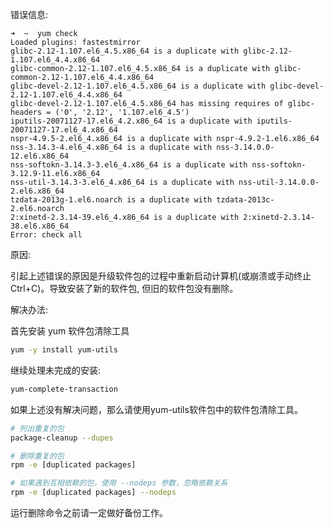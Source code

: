 错误信息:

```
➜  ~  yum check
Loaded plugins: fastestmirror
glibc-2.12-1.107.el6_4.5.x86_64 is a duplicate with glibc-2.12-1.107.el6_4.4.x86_64
glibc-common-2.12-1.107.el6_4.5.x86_64 is a duplicate with glibc-common-2.12-1.107.el6_4.4.x86_64
glibc-devel-2.12-1.107.el6_4.5.x86_64 is a duplicate with glibc-devel-2.12-1.107.el6_4.4.x86_64
glibc-devel-2.12-1.107.el6_4.5.x86_64 has missing requires of glibc-headers = ('0', '2.12', '1.107.el6_4.5')
iputils-20071127-17.el6_4.2.x86_64 is a duplicate with iputils-20071127-17.el6_4.x86_64
nspr-4.9.5-2.el6_4.x86_64 is a duplicate with nspr-4.9.2-1.el6.x86_64
nss-3.14.3-4.el6_4.x86_64 is a duplicate with nss-3.14.0.0-12.el6.x86_64
nss-softokn-3.14.3-3.el6_4.x86_64 is a duplicate with nss-softokn-3.12.9-11.el6.x86_64
nss-util-3.14.3-3.el6_4.x86_64 is a duplicate with nss-util-3.14.0.0-2.el6.x86_64
tzdata-2013g-1.el6.noarch is a duplicate with tzdata-2013c-2.el6.noarch
2:xinetd-2.3.14-39.el6_4.x86_64 is a duplicate with 2:xinetd-2.3.14-38.el6.x86_64
Error: check all
```

原因:

引起上述错误的原因是升级软件包的过程中重新启动计算机(或崩溃或手动终止Ctrl+C)。导致安装了新的软件包, 但旧的软件包没有删除。


解决办法:


首先安装 yum 软件包清除工具

```bash
yum -y install yum-utils
```

继续处理未完成的安装:

```bash
yum-complete-transaction
```

如果上述没有解决问题，那么请使用yum-utils软件包中的软件包清除工具。

```bash
# 列出重复的包
package-cleanup --dupes

# 删除重复的包
rpm -e [duplicated packages]

# 如果遇到互相依赖的包，使用 --nodeps 参数，忽略依赖关系
rpm -e [duplicated packages] --nodeps
```

运行删除命令之前请一定做好备份工作。

